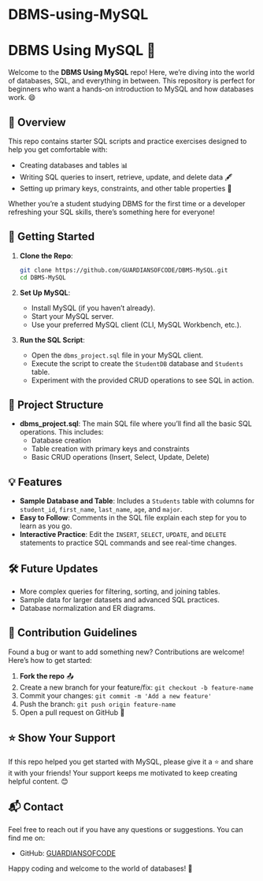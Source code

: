 # DBMS-using-MySQL
# DBMS Using MySQL 🚀

Welcome to the **DBMS Using MySQL** repo! Here, we’re diving into the world of databases, SQL, and everything in between. This repository is perfect for beginners who want a hands-on introduction to MySQL and how databases work. 😄

## 📜 Overview

This repo contains starter SQL scripts and practice exercises designed to help you get comfortable with:

- Creating databases and tables 📊
- Writing SQL queries to insert, retrieve, update, and delete data 🖋️
- Setting up primary keys, constraints, and other table properties 🔑

Whether you’re a student studying DBMS for the first time or a developer refreshing your SQL skills, there’s something here for everyone!

## 🚀 Getting Started

1. **Clone the Repo**:
    ```bash
    git clone https://github.com/GUARDIANSOFCODE/DBMS-MySQL.git
    cd DBMS-MySQL
    ```

2. **Set Up MySQL**:
   - Install MySQL (if you haven’t already).
   - Start your MySQL server.
   - Use your preferred MySQL client (CLI, MySQL Workbench, etc.).

3. **Run the SQL Script**:
   - Open the `dbms_project.sql` file in your MySQL client.
   - Execute the script to create the `StudentDB` database and `Students` table.
   - Experiment with the provided CRUD operations to see SQL in action.

## 📂 Project Structure

- **dbms_project.sql**: The main SQL file where you’ll find all the basic SQL operations. This includes:
  - Database creation
  - Table creation with primary keys and constraints
  - Basic CRUD operations (Insert, Select, Update, Delete)

## 💡 Features

- **Sample Database and Table**: Includes a `Students` table with columns for `student_id`, `first_name`, `last_name`, `age`, and `major`.
- **Easy to Follow**: Comments in the SQL file explain each step for you to learn as you go.
- **Interactive Practice**: Edit the `INSERT`, `SELECT`, `UPDATE`, and `DELETE` statements to practice SQL commands and see real-time changes.

## 🛠️ Future Updates

- More complex queries for filtering, sorting, and joining tables.
- Sample data for larger datasets and advanced SQL practices.
- Database normalization and ER diagrams.

## 🤝 Contribution Guidelines

Found a bug or want to add something new? Contributions are welcome! Here’s how to get started:

1. **Fork the repo** 📤
2. Create a new branch for your feature/fix: `git checkout -b feature-name`
3. Commit your changes: `git commit -m 'Add a new feature'`
4. Push the branch: `git push origin feature-name`
5. Open a pull request on GitHub 🎉

## ⭐ Show Your Support

If this repo helped you get started with MySQL, please give it a ⭐️ and share it with your friends! Your support keeps me motivated to keep creating helpful content. 😊

## 📬 Contact

Feel free to reach out if you have any questions or suggestions. You can find me on:
- GitHub: [GUARDIANSOFCODE](https://github.com/GUARDIANSOFCODE)

Happy coding and welcome to the world of databases! 🐬
